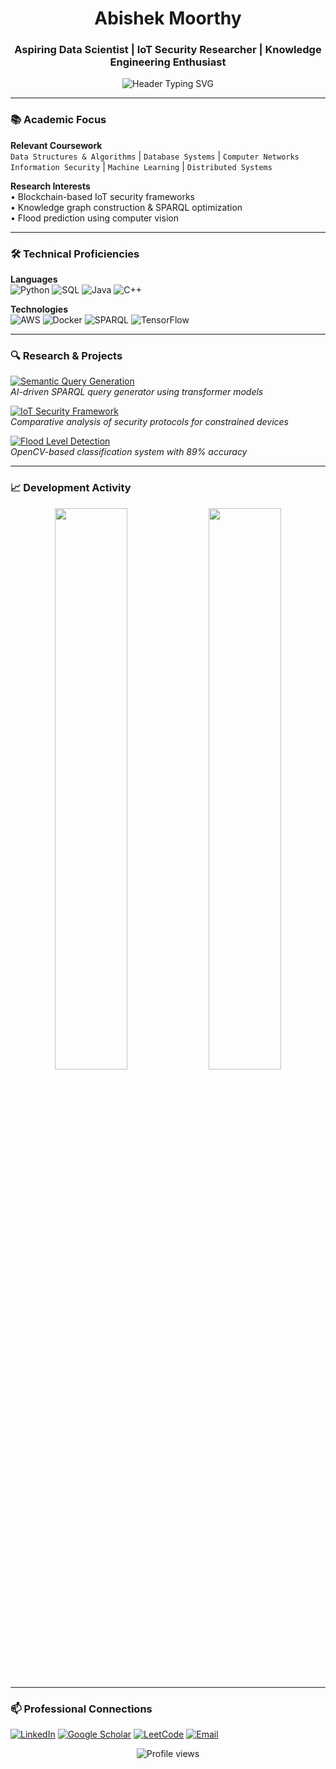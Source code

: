 <h1 align="center">Abishek Moorthy</h1>
<h3 align="center">Aspiring Data Scientist | IoT Security Researcher | Knowledge Engineering Enthusiast</h3>

<div align="center">
  <img src="https://readme-typing-svg.demolab.com?font=Fira+Code&pause=1000&color=58A6FF&center=true&vCenter=true&width=600&lines=B.Sc+Computer+Science+Student;Open+Source+Contributor;Undergraduate+Researcher+in+Semantic+Technologies" alt="Header Typing SVG">
</div>

---

### 📚 Academic Focus

**Relevant Coursework**  
`Data Structures & Algorithms` | `Database Systems` | `Computer Networks`  
`Information Security` | `Machine Learning` | `Distributed Systems`

**Research Interests**  
• Blockchain-based IoT security frameworks  
• Knowledge graph construction & SPARQL optimization  
• Flood prediction using computer vision  

---

### 🛠 Technical Proficiencies

**Languages**  
![Python](https://img.shields.io/badge/Python-3776AB?style=flat&logo=python&logoColor=white)
![SQL](https://img.shields.io/badge/SQL-4479A1?style=flat&logo=mysql&logoColor=white)
![Java](https://img.shields.io/badge/Java-007396?style=flat&logo=java&logoColor=white)
![C++](https://img.shields.io/badge/C++-00599C?style=flat&logo=c%2B%2B&logoColor=white)

**Technologies**  
![AWS](https://img.shields.io/badge/AWS-232F3E?style=flat&logo=amazonaws)
![Docker](https://img.shields.io/badge/Docker-2496ED?style=flat&logo=docker)
![SPARQL](https://img.shields.io/badge/SPARQL-0598C8?style=flat&logo=rdf)
![TensorFlow](https://img.shields.io/badge/TensorFlow-FF6F00?style=flat&logo=tensorflow)

---

### 🔍 Research & Projects

[![Semantic Query Generation](https://img.shields.io/badge/🏆-Semantic_Query_System-2CA5E0)](https://github.com/Abishekmoorthy/semantic-query)  
*AI-driven SPARQL query generator using transformer models*

[![IoT Security Framework](https://img.shields.io/badge/🔐-Blockchain_IoT_Security-4BC27D)](https://github.com/Abishekmoorthy/iot-blockchain)  
*Comparative analysis of security protocols for constrained devices*

[![Flood Level Detection](https://img.shields.io/badge/🌊-Flood_Detection-00B4D8)](https://github.com/Abishekmoorthy/flood-detection)  
*OpenCV-based classification system with 89% accuracy*

---

### 📈 Development Activity

<p align="center">
  <img width="48%" src="https://github-readme-stats.vercel.app/api?username=abishekmoorthy&show_icons=true&theme=default&hide_border=true" />
  <img width="48%" src="https://github-readme-streak-stats.herokuapp.com/?user=abishekmoorthy&theme=default&hide_border=true" />
</p>

---

### 📫 Professional Connections

[![LinkedIn](https://img.shields.io/badge/LinkedIn-0A66C2?style=for-the-badge&logo=linkedin)](https://linkedin.com/in/yourprofile)
[![Google Scholar](https://img.shields.io/badge/Scholar-4285F4?style=for-the-badge&logo=googlescholar)](https://scholar.google.com/citations?user=ID)
[![LeetCode](https://img.shields.io/badge/LeetCode-FFA116?style=for-the-badge&logo=leetcode)](https://leetcode.com/abishek)
[![Email](https://img.shields.io/badge/Email-EA4335?style=for-the-badge&logo=gmail)](mailto:abishekmoorthy1234@gmail.com)

<div align="center">
  <img src="https://komarev.com/ghpvc/?username=abishekmoorthy&label=Profile+Views&color=0e75b6&style=flat" alt="Profile views">
</div>
